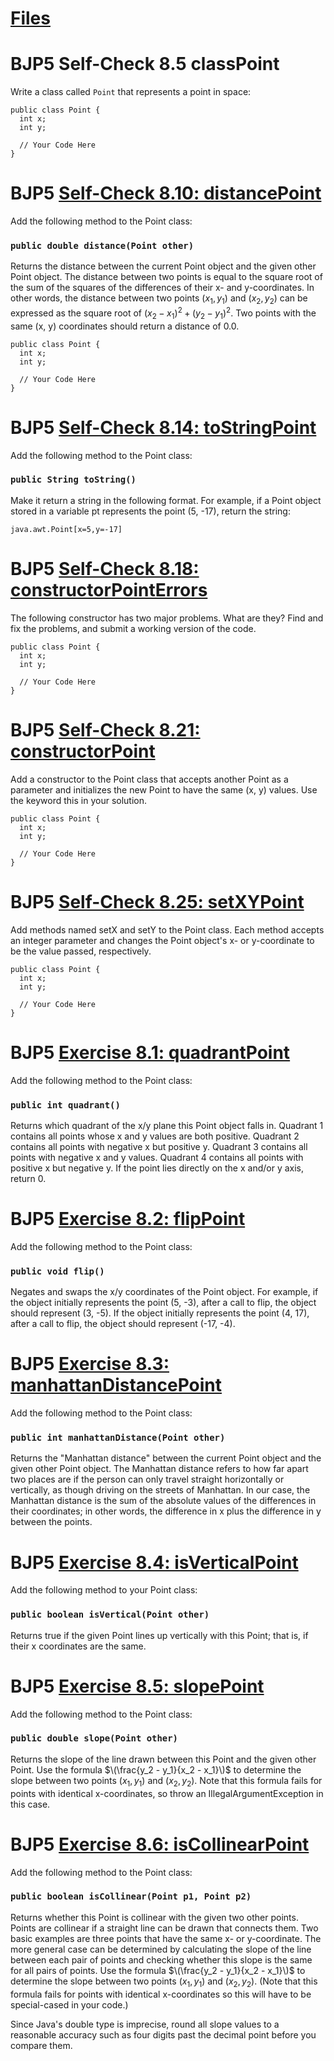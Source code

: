 # [Files](https://github.com/nick-Sutton/NCSU-CSC-Course-Archive/tree/main/Courses/CSC-116/CSC-116-Self-Study/Point-Class)

# BJP5 Self-Check 8.5 classPoint
Write a class called `Point` that represents a point in space:

```plain text 
public class Point {
  int x;
  int y;

  // Your Code Here
}
```

# BJP5 [Self-Check 8.10: distancePoint](https://practiceit.cs.washington.edu/problem/view/bjp5/chapter8/s10%2DdistancePoint)
Add the following method to the Point class:

### `public double distance(Point other)`
Returns the distance between the current Point object and the given other Point object. 
The distance between two points is equal to the square root of the sum of the squares of 
the differences of their x- and y-coordinates. In other words, the distance between two points 
$(x_1, y_1)$ and $(x_2, y_2)$ can be expressed as the square root of $(x_2 - x_1)^2 + (y_2 - y_1)^2$. Two points
with the same (x, y) coordinates should return a distance of 0.0.

```plain text 
public class Point {
  int x;
  int y;

  // Your Code Here
}
```

# BJP5 [Self-Check 8.14: toStringPoint](https://practiceit.cs.washington.edu/problem/view/bjp5/chapter8/s14%2DtoStringPoint)

Add the following method to the Point class:

### `public String toString()`
Make it return a string in the following format. For example, if a Point object stored in a 
variable pt represents the point (5, -17), return the string:
```plain text
java.awt.Point[x=5,y=-17]
```

# BJP5 [Self-Check 8.18: constructorPointErrors](https://practiceit.cs.washington.edu/problem/view/bjp5/chapter8/s18%2DconstructorPointErrors)

The following constructor has two major problems. What are they? Find and fix the problems, 
and submit a working version of the code.

```plain text 
public class Point {
  int x;
  int y;

  // Your Code Here
}
```

# BJP5 [Self-Check 8.21: constructorPoint](https://practiceit.cs.washington.edu/problem/view/bjp5/chapter8/s21%2DconstructorPoint)
Add a constructor to the Point class that accepts another Point as a parameter 
and initializes the new Point to have the same (x, y) values. Use the keyword this in your solution.

```plain text 
public class Point {
  int x;
  int y;

  // Your Code Here
}
```

# BJP5 [Self-Check 8.25: setXYPoint](https://practiceit.cs.washington.edu/problem/view/bjp5/chapter8/s25%2DsetXYPoint)

Add methods named setX and setY to the Point class. Each method accepts an integer parameter
and changes the Point object's x- or y-coordinate to be the value passed, respectively.

```plain text 
public class Point {
  int x;
  int y;

  // Your Code Here
}
```

# BJP5 [Exercise 8.1: quadrantPoint](https://practiceit.cs.washington.edu/problem/view/bjp5/chapter8/e1%2DquadrantPoint)
Add the following method to the Point class:

### `public int quadrant()`
Returns which quadrant of the x/y plane this Point object falls in. Quadrant 1 contains 
all points whose x and y values are both positive. Quadrant 2 contains all points with negative x 
but positive y. Quadrant 3 contains all points with negative x and y values. Quadrant 4 contains all 
points with positive x but negative y. If the point lies directly on the x and/or y axis, return 0.

# BJP5 [Exercise 8.2: flipPoint](https://practiceit.cs.washington.edu/problem/view/bjp5/chapter8/e2%2DflipPoint)
Add the following method to the Point class:

### `public void flip()`
Negates and swaps the x/y coordinates of the Point object. For example, if the object initially represents the 
point (5, -3), after a call to flip, the object should represent (3, -5). If the object initially represents the 
point (4, 17), after a call to flip, the object should represent (-17, -4).

# BJP5 [Exercise 8.3: manhattanDistancePoint](https://practiceit.cs.washington.edu/problem/view/bjp5/chapter8/e3%2DmanhattanDistancePoint)
Add the following method to the Point class:

### `public int manhattanDistance(Point other)`
Returns the "Manhattan distance" between the current Point object and the given other Point object. 
The Manhattan distance refers to how far apart two places are if the person can only travel straight 
horizontally or vertically, as though driving on the streets of Manhattan. In our case, 
the Manhattan distance is the sum of the absolute values of the differences in their coordinates; in other words, 
the difference in x plus the difference in y between the points.

# BJP5 [Exercise 8.4: isVerticalPoint](https://practiceit.cs.washington.edu/problem/view/bjp5/chapter8/e4%2DisVerticalPoint)
Add the following method to your Point class:

### `public boolean isVertical(Point other)`
Returns true if the given Point lines up vertically with this Point; that is, if their x coordinates are the same.

# BJP5 [Exercise 8.5: slopePoint](https://practiceit.cs.washington.edu/problem/view/bjp5/chapter8/e5%2DslopePoint)
Add the following method to the Point class:

### `public double slope(Point other)`
Returns the slope of the line drawn between this Point and the given other Point. 
Use the formula $\(\frac{y_2 - y_1}{x_2 - x_1}\)$ to determine the slope between two points $(x_1, y_1)$ and $(x_2, y_2)$. 
Note that this formula fails for points with identical x-coordinates, so throw an IllegalArgumentException in this case.

# BJP5 [Exercise 8.6: isCollinearPoint](https://practiceit.cs.washington.edu/problem/view/bjp5/chapter8/e6%2DisCollinearPoint)
Add the following method to the Point class:

### `public boolean isCollinear(Point p1, Point p2)`
Returns whether this Point is collinear with the given two other points. Points are collinear 
if a straight line can be drawn that connects them. Two basic examples are three points that 
have the same x- or y-coordinate. The more general case can be determined by calculating the slope
of the line between each pair of points and checking whether this slope is the same for all pairs of points. 
Use the formula $\(\frac{y_2 - y_1}{x_2 - x_1}\)$ to determine the slope between two points $(x_1, y_1)$ and $(x_2, y_2)$. 
(Note that this formula fails for points with identical x-coordinates so this will have to be special-cased in your code.)

Since Java's double type is imprecise, round all slope values to a reasonable accuracy such as four digits 
past the decimal point before you compare them.


